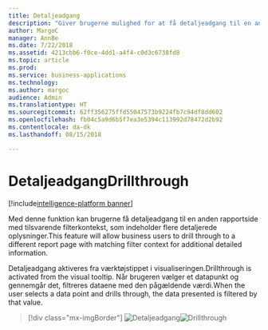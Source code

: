 ```yaml
---
title: Detaljeadgang
description: "Giver brugerne mulighed for at få detaljeadgang til en anden rapportside med tilsvarende filterkontekst, som indeholder flere detaljerede oplysninger."
author: MargoC
manager: AnnBe
ms.date: 7/22/2018
ms.assetid: 4213cbb6-f0ce-4dd1-a4f4-c0d3c6738fd8
ms.topic: article
ms.prod: 
ms.service: business-applications
ms.technology: 
ms.author: margoc
audience: Admin
ms.translationtype: HT
ms.sourcegitcommit: 62ff356275ffd55047573b9224fb7c94df8dd602
ms.openlocfilehash: fb04c5a9d6b5f7ea3e5394c113992d78472d2b92
ms.contentlocale: da-dk
ms.lasthandoff: 08/15/2018

---
```

# <a name="drillthrough"></a><span data-ttu-id="b2474-103">Detaljeadgang</span><span class="sxs-lookup"><span data-stu-id="b2474-103">Drillthrough</span></span>

[!include[intelligence-platform banner](../../includes/intelligence-platform.md)]




<span data-ttu-id="b2474-104">Med denne funktion kan brugerne få detaljeadgang til en anden rapportside med tilsvarende filterkontekst, som indeholder flere detaljerede oplysninger.</span><span class="sxs-lookup"><span data-stu-id="b2474-104">This feature will allow business users to drill through to a different report page with matching filter context for additional detailed information.</span></span> 

<span data-ttu-id="b2474-105">Detaljeadgang aktiveres fra værktøjstippet i visualiseringen.</span><span class="sxs-lookup"><span data-stu-id="b2474-105">Drillthrough is activated from the visual tooltip.</span></span> <span data-ttu-id="b2474-106">Når brugeren vælger et datapunkt og gennemgår det, filtreres dataene med den pågældende værdi.</span><span class="sxs-lookup"><span data-stu-id="b2474-106">When the user selects a data point and drills through, the data presented is filtered by that value.</span></span>

> [!div class="mx-imgBorder"]
> <span data-ttu-id="b2474-107">![](media/drill-through-1.png "Detaljeadgang")</span><span class="sxs-lookup"><span data-stu-id="b2474-107">![](media/drill-through-1.png "Drillthrough")</span></span>


